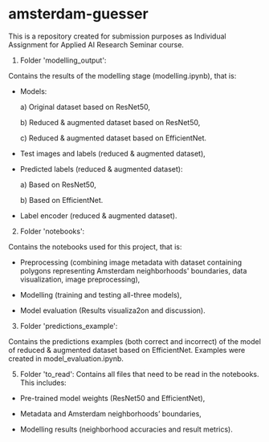 # amsterdam-guesser
This is a repository created for submission purposes as Individual Assignment for Applied AI Research Seminar course.


1. Folder 'modelling_output':
   
Contains the results of the modelling stage (modelling.ipynb), that is:
- Models:

  a) Original dataset based on ResNet50,
  
  b) Reduced & augmented dataset based on ResNet50,
  
  c) Reduced & augmented dataset based on EfficientNet.
  
- Test images and labels (reduced & augmented dataset),
  
- Predicted labels (reduced & augmented dataset):
  
  a) Based on ResNet50,
  
  b) Based on EfficientNet.
  
- Label encoder (reduced & augmented dataset).

2. Folder 'notebooks':

Contains the notebooks used for this project, that is:

- Preprocessing (combining image metadata with dataset containing polygons representing Amsterdam neighborhoods' boundaries, data visualization, image preprocessing),
  
- Modelling (training and testing all-three models),
  
- Model evaluation (Results visualiza2on and discussion).
  
3. Folder 'predictions_example':
   
Contains the predictions examples (both correct and incorrect) of the model of reduced & augmented dataset based on EfficientNet. Examples were created in model_evaluation.ipynb.

5. Folder 'to_read':
Contains all files that need to be read in the notebooks. This includes:

- Pre-trained model weights (ResNet50 and EfficientNet),
  
- Metadata and Amsterdam neighborhoods’ boundaries,
  
- Modelling results (neighborhood accuracies and result metrics).
